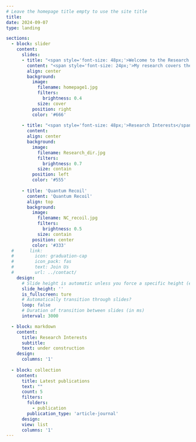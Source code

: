 ```yaml
---
# Leave the homepage title empty to use the site title
title:
date: 2024-09-07
type: landing

sections:
  - block: slider
    content:
      slides:
      - title: "<span style='font-size: 48px;'>Welcome to the Research Page</span>"
        content: "<span style='font-size: 24px;'>My research covers the entire spectrum from the fundamental all the way to the very applied. In particular, we strive to deepen our understanding of quantum science in the field of free-electron-light interactions and make use of it.</span>"
        align: center
        background:
          image:
            filename: homepage1.jpg
            filters:
              brightness: 0.4
            size: cover
          position: right
          color: '#666'
                
      - title: "<span style='font-size: 48px;'>Research Interests</span>"
        content: 
        align: center
        background:
          image:
            filename: Research_dir.jpg
            filters:
              brightness: 0.7
            size: contain
          position: left
          color: '#555'
      
      - title: 'Quantum Recoil'
        content: 'Quantum Recoil'
        align: top
        background:
          image:
            filename: NC_recoil.jpg
            filters:
              brightness: 0.5
            size: contain
          position: center
          color: '#333'
  #      link:
  #        icon: graduation-cap
  #        icon_pack: fas
  #        text: Join Us
  #        url: ../contact/
    design:
      # Slide height is automatic unless you force a specific height (e.g. '400px')
      slide_height: ''
      is_fullscreen: ture
      # Automatically transition through slides?
      loop: false
      # Duration of transition between slides (in ms)
      interval: 3000

  - block: markdown
    content:
      title: Research Interests
      subtitle:
      text: under construction
    design:
      columns: '1'
  
  - block: collection
    content:
      title: Latest publications
      text: ""
      count: 5
      filters:
        folders:
          - publication
        publication_type: 'article-journal'
      design:
      view: list
      columns: '1'     
---
```


